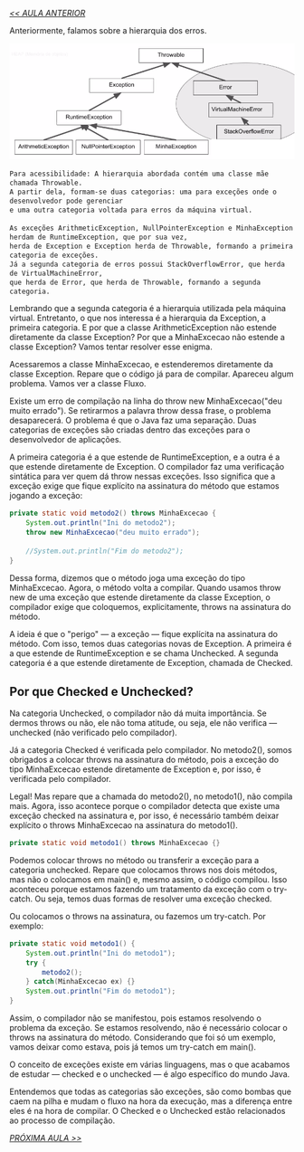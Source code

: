 *[<< AULA ANTERIOR](https://github.com/pvreboucas/java-excecoes/edit/aula-4/aulas/2-entendendo-erros.md)*

Anteriormente, falamos sobre a hierarquia dos erros.

![01](https://github.com/pvreboucas/java-excecoes/blob/aula-4/aulas/imagens/04.03_001_hierarquia-error.png)

```
Para acessibilidade: A hierarquia abordada contém uma classe mãe chamada Throwable.
A partir dela, formam-se duas categorias: uma para exceções onde o desenvolvedor pode gerenciar
e uma outra categoria voltada para erros da máquina virtual.

As exceções ArithmeticException, NullPointerException e MinhaException herdam de RuntimeException, que por sua vez,
herda de Exception e Exception herda de Throwable, formando a primeira categoria de exceções. 
Já a segunda categoria de erros possui StackOverflowError, que herda de VirtualMachineError,
que herda de Error, que herda de Throwable, formando a segunda categoria.
```

Lembrando que a segunda categoria é a hierarquia utilizada pela máquina virtual. Entretanto, o que nos interessa é a hierarquia da Exception, a primeira categoria. E por que a classe ArithmeticException não estende diretamente da classe Exception? Por que a MinhaExcecao não estende a classe Exception? Vamos tentar resolver esse enigma.

Acessaremos a classe MinhaExcecao, e estenderemos diretamente da classe Exception. Repare que o código já para de compilar. Apareceu algum problema. Vamos ver a classe Fluxo.

Existe um erro de compilação na linha do throw new MinhaExcecao("deu muito errado"). Se retirarmos a palavra throw dessa frase, o problema desaparecerá. O problema é que o Java faz uma separação. Duas categorias de exceções são criadas dentro das exceções para o desenvolvedor de aplicações.

A primeira categoria é a que estende de RuntimeException, e a outra é a que estende diretamente de Exception. O compilador faz uma verificação sintática para ver quem dá throw nessas exceções. Isso significa que a exceção exige que fique explícito na assinatura do método que estamos jogando a exceção:

```java
private static void metodo2() throws MinhaExcecao {
    System.out.println("Ini do metodo2");
    throw new MinhaExcecao("deu muito errado");

    //System.out.println("Fim do metodo2");
}
```

Dessa forma, dizemos que o método joga uma exceção do tipo MinhaExcecao. Agora, o método volta a compilar. Quando usamos throw new de uma exceção que estende diretamente da classe Exception, o compilador exige que coloquemos, explicitamente, throws na assinatura do método.

A ideia é que o "perigo" — a exceção — fique explícita na assinatura do método. Com isso, temos duas categorias novas de Exception. A primeira é a que estende de RuntimeException e se chama Unchecked. A segunda categoria é a que estende diretamente de Exception, chamada de Checked.


## Por que Checked e Unchecked? ##

Na categoria Unchecked, o compilador não dá muita importância. Se dermos throws ou não, ele não toma atitude, ou seja, ele não verifica — unchecked (não verificado pelo compilador).

Já a categoria Checked é verificada pelo compilador. No metodo2(), somos obrigados a colocar throws na assinatura do método, pois a exceção do tipo MinhaExcecao estende diretamente de Exception e, por isso, é verificada pelo compilador.

Legal! Mas repare que a chamada do metodo2(), no metodo1(), não compila mais. Agora, isso acontece porque o compilador detecta que existe uma exceção checked na assinatura e, por isso, é necessário também deixar explícito o throws MinhaExcecao na assinatura do metodo1().

```java
private static void metodo1() throws MinhaExcecao {}
```

Podemos colocar throws no método ou transferir a exceção para a categoria unchecked. Repare que colocamos throws nos dois métodos, mas não o colocamos em main() e, mesmo assim, o código compilou. Isso aconteceu porque estamos fazendo um tratamento da exceção com o try-catch. Ou seja, temos duas formas de resolver uma exceção checked.

Ou colocamos o throws na assinatura, ou fazemos um try-catch. Por exemplo:

```java
private static void metodo1() {
    System.out.println("Ini do metodo1");
    try {
        metodo2();
    } catch(MinhaExcecao ex) {}
    System.out.println("Fim do metodo1");
}
```

Assim, o compilador não se manifestou, pois estamos resolvendo o problema da exceção. Se estamos resolvendo, não é necessário colocar o throws na assinatura do método. Considerando que foi só um exemplo, vamos deixar como estava, pois já temos um try-catch em main().

O conceito de exceções existe em várias linguagens, mas o que acabamos de estudar — checked e o unchecked — é algo específico do mundo Java.

Entendemos que todas as categorias são exceções, são como bombas que caem na pilha e mudam o fluxo na hora da execução, mas a diferença entre eles é na hora de compilar. O Checked e o Unchecked estão relacionados ao processo de compilação.

*[PRÓXIMA AULA >>](https://github.com/pvreboucas/java-excecoes/blob/aula-5/aulas/1-capturando-qualquer-excecao.md)*
